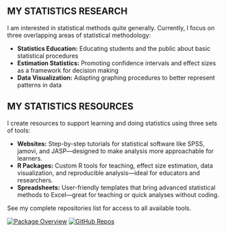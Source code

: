 ## MY STATISTICS RESEARCH

I am interested in statistical methods quite generally. Currently, I focus on three overlapping areas of statistical methodology:

- **Statistics Education:** Educating students and the public about basic statistical procedures
- **Estimation Statistics:** Promoting confidence intervals and effect sizes as a framework for decision making
- **Data Visualization:** Adapting graphing procedures to better represent patterns in data

## MY STATISTICS RESOURCES

I create resources to support learning and doing statistics using three sets of tools:

- **Websites:** Step-by-step tutorials for statistical software like SPSS, jamovi, and JASP—designed to make analysis more approachable for learners.
- **R Packages:** Custom R tools for teaching, effect size estimation, data visualization, and reproducible analysis—ideal for educators and researchers.
- **Spreadsheets:** User-friendly templates that bring advanced statistical methods to Excel—great for teaching or quick analyses without coding.

See my complete repositories list for access to all available tools.

[![Package Overview](https://img.shields.io/badge/Summaries-gray?logo=readme&style=for-the-badge)](https://github.com/cwendorf/cwendorf/blob/main/summaries.md)
[![GitHub Repos](https://img.shields.io/badge/-Repositories-blue?logo=github&style=for-the-badge)](https://github.com/cwendorf?tab=repositories)
